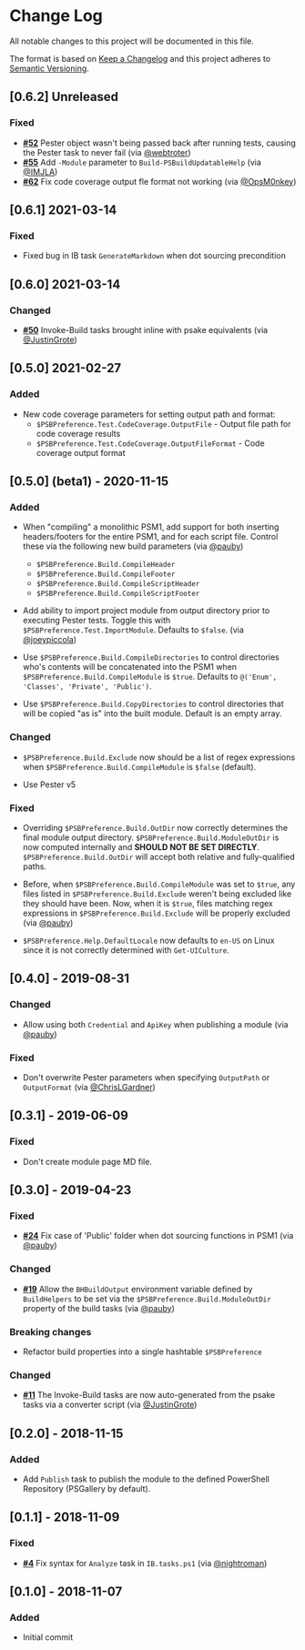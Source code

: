 # Change Log

All notable changes to this project will be documented in this file.

The format is based on [Keep a Changelog](http://keepachangelog.com/)
and this project adheres to [Semantic Versioning](http://semver.org/).

## [0.6.2] Unreleased

### Fixed

- [**#52**](https://github.com/psake/PowerShellBuild/pull/52) Pester object wasn't being passed back after running tests, causing the Pester task to never fail (via [@webtroter](https://github.com/webtroter))
- [**#55**](https://github.com/psake/PowerShellBuild/pull/55) Add `-Module` parameter to `Build-PSBuildUpdatableHelp` (via [@IMJLA](https://github.com/IMJLA))
- [**#62**](https://github.com/psake/PowerShellBuild/pull/62) Fix code coverage output fle format not working (via [@OpsM0nkey](https://github.com/OpsM0nkey))

## [0.6.1] 2021-03-14

### Fixed

- Fixed bug in IB task `GenerateMarkdown` when dot sourcing precondition

## [0.6.0] 2021-03-14

### Changed

- [**#50**](https://github.com/psake/PowerShellBuild/pull/50) Invoke-Build tasks brought inline with psake equivalents (via [@JustinGrote](https://github.com/JustinGrote))

## [0.5.0] 2021-02-27

### Added

- New code coverage parameters for setting output path and format:
  - `$PSBPreference.Test.CodeCoverage.OutputFile` - Output file path for code coverage results
  - `$PSBPreference.Test.CodeCoverage.OutputFileFormat` - Code coverage output format

## [0.5.0] (beta1) - 2020-11-15

### Added

- When "compiling" a monolithic PSM1, add support for both inserting headers/footers for the entire PSM1, and for each script file. Control these via the following new build parameters (via [@pauby](https://github.com/pauby))
  - `$PSBPreference.Build.CompileHeader`
  - `$PSBPreference.Build.CompileFooter`
  - `$PSBPreference.Build.CompileScriptHeader`
  - `$PSBPreference.Build.CompileScriptFooter`

- Add ability to import project module from output directory prior to executing Pester tests. Toggle this with `$PSBPreference.Test.ImportModule`. Defaults to `$false`. (via [@joeypiccola](https://github.com/joeypiccola))

- Use `$PSBPreference.Build.CompileDirectories` to control directories who's contents will be concatenated into the PSM1 when `$PSBPreference.Build.CompileModule` is `$true`. Defaults to `@('Enum', 'Classes', 'Private', 'Public')`.
- Use `$PSBPreference.Build.CopyDirectories` to control directories that will be copied "as is" into the built module. Default is an empty array.

### Changed

- `$PSBPreference.Build.Exclude` now should be a list of regex expressions when `$PSBPreference.Build.CompileModule` is `$false` (default).

- Use Pester v5

### Fixed

- Overriding `$PSBPreference.Build.OutDir` now correctly determines the final module output directory. `$PSBPreference.Build.ModuleOutDir` is now computed internally and **SHOULD NOT BE SET DIRECTLY**. ` $PSBPreference.Build.OutDir` will accept both relative and fully-qualified paths.

- Before, when `$PSBPreference.Build.CompileModule` was set to `$true`, any files listed in `$PSBPreference.Build.Exclude` weren't being excluded like they should have been. Now, when it is `$true`, files matching regex expressions in `$PSBPreference.Build.Exclude` will be properly excluded (via [@pauby](https://github.com/pauby))

- `$PSBPreference.Help.DefaultLocale` now defaults to `en-US` on Linux since it is not correctly determined with `Get-UICulture`.

## [0.4.0] - 2019-08-31

### Changed

- Allow using both `Credential` and `ApiKey` when publishing a module (via [@pauby](https://github.com/pauby))

### Fixed

- Don't overwrite Pester parameters when specifying `OutputPath` or `OutputFormat` (via [@ChrisLGardner](https://github.com/ChrisLGardner))

## [0.3.1] - 2019-06-09

### Fixed

- Don't create module page MD file.

## [0.3.0] - 2019-04-23

### Fixed

- [**#24**](https://github.com/psake/PowerShellBuild/pull/24) Fix case of 'Public' folder when dot sourcing functions in PSM1 (via [@pauby](https://github.com/pauby))

### Changed

- [**#19**](https://github.com/psake/PowerShellBuild/pull/19) Allow the `BHBuildOutput` environment variable defined by `BuildHelpers` to be set via the `$PSBPreference.Build.ModuleOutDir` property of the build tasks (via [@pauby](https://github.com/pauby))

### Breaking changes

- Refactor build properties into a single hashtable `$PSBPreference`

### Changed

- [**#11**](https://github.com/psake/PowerShellBuild/pull/11) The Invoke-Build tasks are now auto-generated from the psake tasks via a converter script (via [@JustinGrote](https://github.com/JustinGrote))

## [0.2.0] - 2018-11-15

### Added

- Add `Publish` task to publish the module to the defined PowerShell Repository (PSGallery by default).

## [0.1.1] - 2018-11-09

### Fixed

- [**#4**](https://github.com/psake/PowerShellBuild/pull/4) Fix syntax for `Analyze` task in `IB.tasks.ps1` (via [@nightroman](https://github.com/nightroman))

## [0.1.0] - 2018-11-07

### Added

- Initial commit
